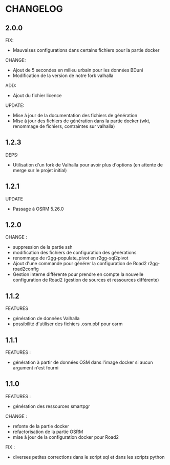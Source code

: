 # CHANGELOG

## 2.0.0

FIX:
- Mauvaises configurations dans certains fichiers pour la partie docker

CHANGE:
- Ajout de 5 secondes en milieu urbain pour les données BDuni
- Modification de la version de notre fork valhalla

ADD:
- Ajout du fichier licence

UPDATE: 
- Mise à jour de la documentation des fichiers de génération
- Mise à jour des fichiers de génération dans la partie docker (wkt, renommage de fichiers, contraintes sur valhalla)

## 1.2.3

DEPS:
- Utilisation d'un fork de Valhalla pour avoir plus d'options (en attente de merge sur le projet initial)

## 1.2.1

UPDATE
- Passage à OSRM 5.26.0

## 1.2.0

CHANGE :
- suppression de la partie ssh
- modification des fichiers de configuration des générations
- renommage de r2gg-populate_pivot en r2gg-sql2pivot
- Ajout d'une commande pour générer la configuration de Road2 r2gg-road2config
- Gestion interne différente pour prendre en compte la nouvelle configuration de Road2 (gestion de sources et ressources différente)

## 1.1.2

FEATURES
- génération de données Valhalla
- possibilité d'utiliser des fichiers .osm.pbf pour osrm

## 1.1.1

FEATURES :
- génération à partir de données OSM dans l'image docker si aucun argument n'est fourni

## 1.1.0

FEATURES :
- génération des ressources smartpgr

CHANGE :
- refonte de la partie docker
- refactorisation de la partie OSRM
- mise à jour de la configuration docker pour Road2

FIX :
- diverses petites corrections dans le script sql et dans les scripts python
